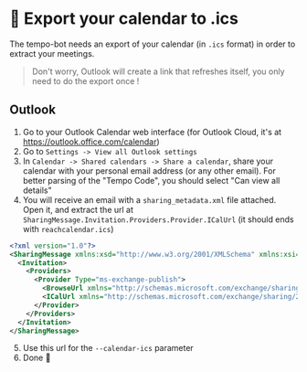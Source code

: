 # 📅 Export your calendar to .ics

The tempo-bot needs an export of your calendar (in `.ics` format) in order to extract your meetings.

> Don't worry, Outlook will create a link that refreshes itself, you only need to do the export once !

## Outlook

1. Go to your Outlook Calendar web interface (for Outlook Cloud, it's at https://outlook.office.com/calendar)
2. Go to `Settings -> View all Outlook settings`
3. In `Calendar -> Shared calendars -> Share a calendar`, share your calendar with your personal email address
   (or any other email). For better parsing of the "Tempo Code", you should select "Can view all details"
4. You will receive an email with a `sharing_metadata.xml` file attached. 
   Open it, and extract the url at `SharingMessage.Invitation.Providers.Provider.ICalUrl` (it should ends with `reachcalendar.ics`)
```xml
<?xml version="1.0"?>
<SharingMessage xmlns:xsd="http://www.w3.org/2001/XMLSchema" xmlns:xsi="http://www.w3.org/2001/XMLSchema-instance" xmlns="http://schemas.microsoft.com/sharing/2008">
  <Invitation>
    <Providers>
      <Provider Type="ms-exchange-publish">
        <BrowseUrl xmlns="http://schemas.microsoft.com/exchange/sharing/2008"></BrowseUrl>
        <ICalUrl xmlns="http://schemas.microsoft.com/exchange/sharing/2008">THE URL OF THE CALENDAR</ICalUrl>
      </Provider>
    </Providers>
  </Invitation>
</SharingMessage>
```
5. Use this url for the `--calendar-ics` parameter
6. Done 🎉

